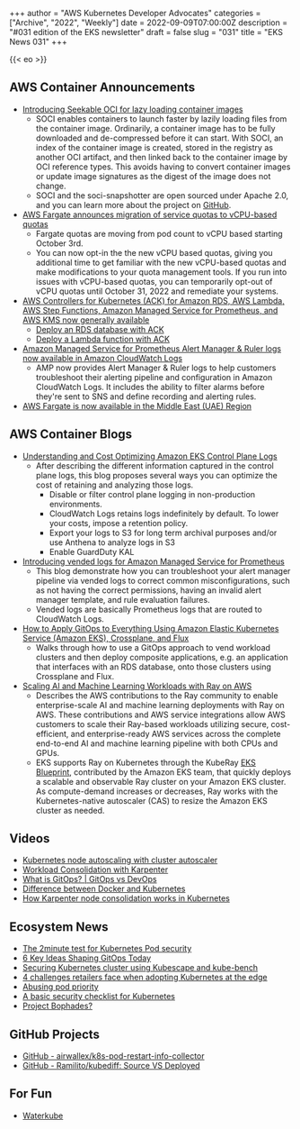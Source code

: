 +++
author = "AWS Kubernetes Developer Advocates"
categories = ["Archive", "2022", "Weekly"]
date = 2022-09-09T07:00:00Z
description = "#031 edition of the EKS newsletter"
draft = false
slug = "031"
title = "EKS News 031"
+++

{{< eo >}}

## AWS Container Announcements
* [Introducing Seekable OCI for lazy loading container images](https://aws.amazon.com/about-aws/whats-new/2022/09/introducing-seekable-oci-lazy-loading-container-images/)
    * SOCI enables containers to launch faster by lazily loading files from the container image. Ordinarily, a container image has to be fully downloaded and de-compressed before it can start. With SOCI, an index of the container image is created, stored in the registry as another OCI artifact, and then linked back to the container image by OCI reference types. This avoids having to convert container images or update image signatures as the digest of the image does not change. 
    * SOCI and the soci-snapshotter are open sourced under Apache 2.0, and you can learn more about the project on [GitHub](https://github.com/awslabs/soci-snapshotter).
* [AWS Fargate announces migration of service quotas to vCPU-based quotas](https://aws.amazon.com/about-aws/whats-new/2022/09/aws-fargate-announces-migration-service-quotas-vcpu-based/)
    * Fargate quotas are moving from pod count to vCPU based starting October 3rd. 
    * You can now opt-in the the new vCPU based quotas, giving you additional time to get familiar with the new vCPU-based quotas and make modifications to your quota management tools. If you run into issues with vCPU-based quotas, you can temporarily opt-out of vCPU quotas until October 31, 2022 and remediate your systems.
* [AWS Controllers for Kubernetes (ACK) for Amazon RDS, AWS Lambda, AWS Step Functions, Amazon Managed Service for Prometheus, and AWS KMS now generally available](https://aws.amazon.com/about-aws/whats-new/2022/09/aws-controllers-kubernetes-ack-rds-lambda-step-functions-prometheus-kms/)
    * [Deploy an RDS database with ACK](https://aws.amazon.com/blogs/database/deploy-amazon-rds-databases-for-applications-in-kubernetes/)
    * [Deploy a Lambda function with ACK](https://aws.amazon.com/blogs/compute/deploying-aws-lambda-functions-using-aws-controllers-for-kubernetes-ack/)
* [Amazon Managed Service for Prometheus Alert Manager & Ruler logs now available in Amazon CloudWatch Logs](https://aws.amazon.com/about-aws/whats-new/2022/09/amazon-managed-service-prometheus-alert-manager-ruler-logs-available-amazon-cloudwatch-logs/)
    * AMP now provides Alert Manager & Ruler logs to help customers troubleshoot their alerting pipeline and configuration in Amazon CloudWatch Logs. It includes the ability to filter alarms before they're sent to SNS and define recording and alerting rules.
* [AWS Fargate is now available in the Middle East (UAE) Region](https://aws.amazon.com/about-aws/whats-new/2022/09/aws-fargate-available-middle-east-uae-region/)


## AWS Container Blogs
* [Understanding and Cost Optimizing Amazon EKS Control Plane Logs](https://aws.amazon.com/blogs/containers/understanding-and-cost-optimizing-amazon-eks-control-plane-logs/)
    * After describing the different information captured in the control plane logs, this blog proposes several ways you can optimize the cost of retaining and analyzing those logs.
        * Disable or filter control plane logging in non-production environments.
        * CloudWatch Logs retains logs indefinitely by default. To lower your costs, impose a retention policy. 
        * Export your logs to S3 for long term archival purposes and/or use Anthena to analyze logs in S3
        * Enable GuardDuty KAL 
* [Introducing vended logs for Amazon Managed Service for Prometheus](https://aws.amazon.com/blogs/mt/introducing-vended-logs-for-amazon-managed-service-for-prometheus/)
    * This blog demonstrate how you can troubleshoot your alert manager pipeline via vended logs to correct common misconfigurations, such as not having the correct permissions, having an invalid alert manager template, and rule evaluation failures.
    * Vended logs are basically Prometheus logs that are routed to CloudWatch Logs.
* [How to Apply GitOps to Everything Using Amazon Elastic Kubernetes Service (Amazon EKS), Crossplane, and Flux](https://aws.amazon.com/blogs/opensource/how-to-apply-gitops-to-everything-using-amazon-elastic-kubernetes-service-amazon-eks-crossplane-and-flux/)
    * Walks through how to use a GitOps approach to vend workload clusters and then deploy composite applications, e.g. an application that interfaces with an RDS database, onto those clusters using Crossplane and Flux.
* [Scaling AI and Machine Learning Workloads with Ray on AWS](https://aws.amazon.com/blogs/opensource/scaling-ai-and-machine-learning-workloads-with-ray-on-aws/)
    * Describes the AWS contributions to the Ray community to enable enterprise-scale AI and machine learning deployments with Ray on AWS. These contributions and AWS service integrations allow AWS customers to scale their Ray-based workloads utilizing secure, cost-efficient, and enterprise-ready AWS services across the complete end-to-end AI and machine learning pipeline with both CPUs and GPUs.
    * EKS supports Ray on Kubernetes through the KubeRay [EKS Blueprint](https://github.com/aws-ia/terraform-aws-eks-blueprints/tree/main/examples/ai-ml/ray), contributed by the Amazon EKS team, that quickly deploys a scalable and observable Ray cluster on your Amazon EKS cluster. As compute-demand increases or decreases, Ray works with the Kubernetes-native autoscaler (CAS) to resize the Amazon EKS cluster as needed.

## Videos
* [Kubernetes node autoscaling with cluster autoscaler](https://www.youtube.com/shorts/-BZzalke9GM)
* [Workload Consolidation with Karpenter](https://www.youtube.com/watch?v=BnksdJ3oOEs&t=1256s)
* [What is GitOps? | GitOps vs DevOps](https://www.youtube.com/watch?v=lI03nh0EmaQ)
* [Difference between Docker and Kubernetes](https://www.youtube.com/shorts/gbfypnRuqKo)
* [How Karpenter node consolidation works in Kubernetes](https://www.youtube.com/shorts/xX3aBgpY3B4)

## Ecosystem News
* [The 2minute test for Kubernetes Pod security](https://www.cncf.io/blog/2022/09/06/the-2-minute-test-for-kubernetes-pod-security/)
* [6 Key Ideas Shaping GitOps Today](https://www.weave.works/blog/-6-ideas-shaping-gitops)
* [Securing Kubernetes cluster using Kubescape and kube-bench](https://www.cncf.io/blog/2022/09/09/managing-vulnerabilities-using-dependency-track/)
* [4 challenges retailers face when adopting Kubernetes at the edge](https://www.cncf.io/blog/2022/09/08/4-challenges-retailers-face-when-adopting-kubernetes-at-the-edge/)
* [Abusing pod priority](https://nunoadrego.com/posts/abusing-pod-priority/)
* [A basic security checklist for Kubernetes](https://kubernetes.io/docs/concepts/security/security-checklist/)
* [Project Bophades?](https://twitter.com/QuinnyPig/status/1565777131740704771)

## GitHub Projects
* [GitHub - airwallex/k8s-pod-restart-info-collector](https://github.com/airwallex/k8s-pod-restart-info-collector)
* [GitHub - Ramilito/kubediff: Source VS Deployed](https://github.com/Ramilito/kubediff)

## For Fun
* [Waterkube](https://waterkube.dev/)
